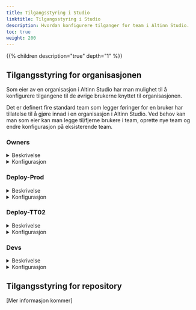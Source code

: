 ```yaml
---
title: Tilgangsstyring i Studio
linktitle: Tilgangsstyring i Studio
description: Hvordan konfigurere tilganger for team i Altinn Studio.
toc: true
weight: 200
---
```



{{% children description="true" depth="1" %}}


## Tilgangsstyring for organisasjonen

Som eier av en organisasjon i Altinn Studio har man mulighet til å konfigurere tilgangene til 
de øvrige brukerne knyttet til organisasjonen. 

Det er definert fire standard team som legger føringer for en bruker har tillatelse til å gjøre innad i en organisasjon i Altinn Studio.
Ved behov kan man som eier kan man legge til/fjerne brukere i team, oprette nye team og endre konfigurasjon på eksisterende team.

### Owners
<details>
  <summary>Beskrivelse</summary>

  Medlemmer i dette teamet kan tenkes på som administrator for organisasjonen. 
  De vil kunne administrere tilgangsstyringen for alle team og repositories knyttet til organisasjonen.

  Som medlem i dette teamet kan man blant annet:
  - opprette/slette team 
  - legge til og fjerne brukere i ulike team
  - endre konfigurasjon for team
</details>

<details>
  <summary>Konfigurasjon</summary>
  
  Dette teamet ligger inne som standard i alle organisasjoner og det er ikke mulig å endre konfigurasjonen for dette teamet.
</details>

### Deploy-Prod
<details>
  <summary>Beskrivelse</summary>

  Medlemmer i dette teamet kan deploye applikasjoner til produksjonsmiljøet.

  Øvrige rettigheter kan defineres fritt av owners.
  Default konfigurasjon inkluderer rettigheter for: 
  - Lesetilgang i samtlige repositories
  - Kan _ikke_ opprette nye repositories 
  - Full tilgang til alle områder i Gitea

</details>

<details>
  <summary>Konfigurasjon</summary>

  Konfigurasjonen av dette teamet kan justeres av owners etter behov, 
  muligheten til å deploye til produksjon er ikke avhengig av øvrig config. 
  
  Standard konfigurasjon for teamet er vist nedenfor: 

![Repository acccess](images/prod.deploy.1.PNG "Repository acccess")

![Hvilke rettigheter skal teamet ha?](images/prod.deploy.2.PNG "Hvilke rettigheter skal teamet ha?")

![Hvilke områder skal teamet ha tilgang til?](images/prod.deploy.3.PNG "Hvilke områder skal teamet ha tilgang til?")

</details>

### Deploy-TT02
<details>
  <summary>Beskrivelse</summary>

  Medlemmer i dette teamet kan deploye applikasjoner til testmiljøet.

  Øvrige rettigheter kan defineres fritt av owners.
  Default konfigurasjon inkluderer rettigheter for: 
  - Lesetilgang i samtlige repositories
  - Kan _ikke_ opprette nye repositories 
  - Full tilgang til alle områder i Gitea
</details>

<details>
  <summary>Konfigurasjon</summary>

  Konfigurasjonen av dette teamet kan justeres av owners etter behov, 
  muligheten til å deploye til testmiljø er ikke avhengig av øvrig config. 
  
  Standard konfigurasjon for teamet er vist nedenfor: 

![Repository acccess](images/prod.deploy.1.PNG "Repository acccess")

![Hvilke rettigheter skal teamet ha?](images/prod.deploy.2.PNG "Hvilke rettigheter skal teamet ha?")

![Hvilke områder skal teamet ha tilgang til?](images/prod.deploy.3.PNG "Hvilke områder skal teamet ha tilgang til?")

</details>


### Devs

<details>
  <summary>Beskrivelse</summary>

  Medlemmer i dette teamet jobber med å utvikle applikasjoner og har tigang til samtlige repositories.

</details>


<details>
  <summary>Konfigurasjon</summary>

  Konfigurasjonen av dette teamet kan justeres av owners etter behov,
  avhengig av hvor mye frihet man ønsker at apputvikleren skal ha.
  Merk at det blant annet er mulig å spesifisere hvilke(t) repository teamet skal ha tilgang til.
  
  Standard konfigurasjon for teamet er vist nedenfor og inkluderer rettigheter til å
  - Opprette nye repositories
  - Skrive til samtlige repositories
  - Aksessere alle områder i Gitea

![Repository acccess](images/prod.deploy.1.PNG "Repository acccess")

![Hvilke rettigheter skal teamet ha?](images/prod.deploy.2.PNG "Hvilke rettigheter skal teamet ha?")

![Hvilke områder skal teamet ha tilgang til?](images/prod.deploy.3.PNG "Hvilke områder skal teamet ha tilgang til?")

</details>

## Tilgangsstyring for repository

[Mer informasjon kommer]